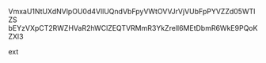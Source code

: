 VmxaU1NtUXdNVlpOU0d4VllUQndVbFpyVWtOVVJrVjVUbFpPYVZZd05WTlZS
bEYzVXpCT2RWZHVaR2hWClZEQTVRMmR3YkZrell6MEtDbmR6WkE9PQoKZXl3

ext